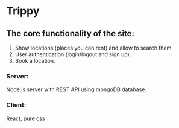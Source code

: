 # Trippy

## The core functionality of the site:

1. Show locations (places you can rent) and allow to search them.
2. User authentication (login/logout and sign up).
3. Book a location.

### Server:

Node.js server with REST API using mongoDB database.

### Client:

React, pure css
